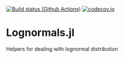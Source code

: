 [![Build status (Github Actions)](https://github.com/sylvaticus/Lognormals.jl/workflows/CI/badge.svg)](https://github.com/sylvaticus/Lognormals.jl/actions)
[![codecov.io](http://codecov.io/github/sylvaticus/Lognormals.jl/coverage.svg?branch=main)](http://codecov.io/github/sylvaticus/Lognormals.jl?branch=main)

# Lognormals.jl
Helpers for dealing with lognormal distribution

